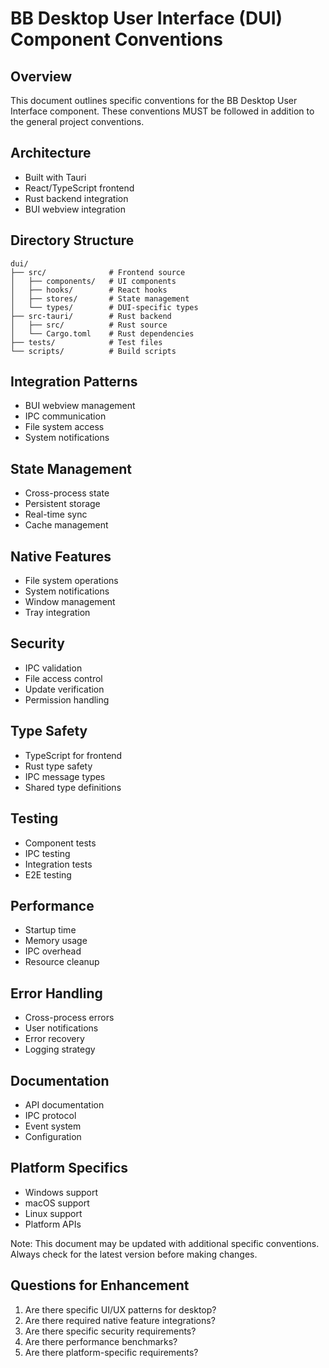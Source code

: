 # BB Desktop User Interface (DUI) Component Conventions

## Overview
This document outlines specific conventions for the BB Desktop User Interface component. These conventions MUST be followed in addition to the general project conventions.

## Architecture
- Built with Tauri
- React/TypeScript frontend
- Rust backend integration
- BUI webview integration

## Directory Structure
```
dui/
├── src/              # Frontend source
│   ├── components/   # UI components
│   ├── hooks/        # React hooks
│   ├── stores/       # State management
│   └── types/        # DUI-specific types
├── src-tauri/        # Rust backend
│   ├── src/          # Rust source
│   └── Cargo.toml    # Rust dependencies
├── tests/            # Test files
└── scripts/          # Build scripts
```

## Integration Patterns
- BUI webview management
- IPC communication
- File system access
- System notifications

## State Management
- Cross-process state
- Persistent storage
- Real-time sync
- Cache management

## Native Features
- File system operations
- System notifications
- Window management
- Tray integration

## Security
- IPC validation
- File access control
- Update verification
- Permission handling

## Type Safety
- TypeScript for frontend
- Rust type safety
- IPC message types
- Shared type definitions

## Testing
- Component tests
- IPC testing
- Integration tests
- E2E testing

## Performance
- Startup time
- Memory usage
- IPC overhead
- Resource cleanup

## Error Handling
- Cross-process errors
- User notifications
- Error recovery
- Logging strategy

## Documentation
- API documentation
- IPC protocol
- Event system
- Configuration

## Platform Specifics
- Windows support
- macOS support
- Linux support
- Platform APIs

Note: This document may be updated with additional specific conventions. Always check for the latest version before making changes.

## Questions for Enhancement
1. Are there specific UI/UX patterns for desktop?
2. Are there required native feature integrations?
3. Are there specific security requirements?
4. Are there performance benchmarks?
5. Are there platform-specific requirements?